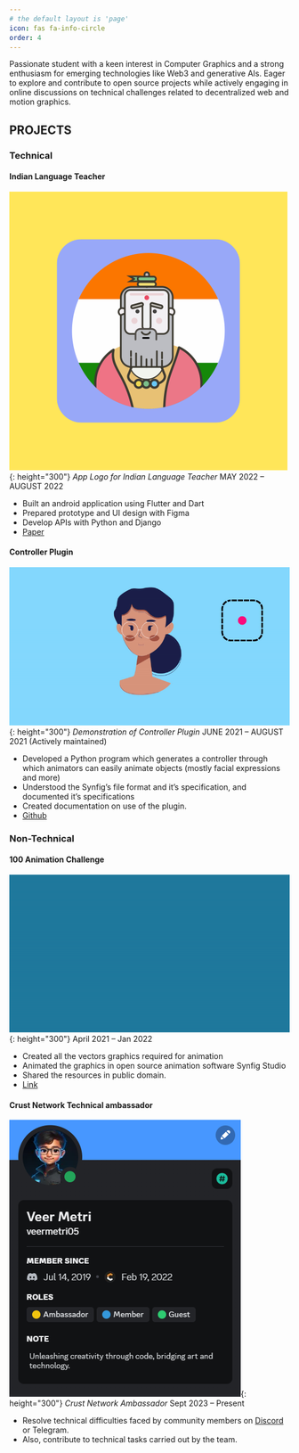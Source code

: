 ```yaml
---
# the default layout is 'page'
icon: fas fa-info-circle
order: 4
---
```


Passionate student with a keen interest in Computer Graphics and a strong enthusiasm for emerging technologies like Web3 and generative AIs. Eager to explore and contribute to open source projects while actively engaging in online discussions on technical challenges related to decentralized web and motion graphics.

## PROJECTS
### Technical
#### Indian Language Teacher
![Indian Language Teacher](/assets/img/app_logo.png){: height="300"}
_App Logo for Indian Language Teacher_
MAY 2022 – AUGUST 2022
- Built an android application using Flutter and Dart
- Prepared prototype and UI design with Figma
- Develop APIs with Python and Django
- [Paper](https://www.ijraset.com/best-journal/indo-guruji-indian-language-teacher)

#### Controller Plugin
![Controller Plugin](/assets/img/controller_plugin.gif){: height="300"}
_Demonstration of Controller Plugin_
JUNE 2021 – AUGUST 2021 (Actively maintained) 
- Developed a Python program which generates a controller through which animators can easily animate objects (mostly facial expressions and more)
- Understood the Synfig’s file format and it’s specification, and documented it’s specifications
- Created documentation on use of the plugin.
- [Github](https://github.com/veermetri05/controller-plugin)
### Non-Technical

#### 100 Animation Challenge
![Animation Challenge](/assets/img/animation_challenge.gif){: height="300"}
April 2021 – Jan 2022
- Created all the vectors graphics required for animation
- Animated the graphics in open source animation software Synfig Studio
- Shared the resources in public domain.
- [Link](https://forums.synfig.org/t/animation-in-synfig-micro-animation-by-me-project-files-included/12092?u=veermetri05)

#### Crust Network Technical ambassador 
![Crust Network Ambassador](/assets/img/crust_network.png){: height="300"}
_Crust Network Ambassador_
Sept  2023 – Present
- Resolve technical difficulties faced by community members on [Discord](https://discord.com/invite/Jbw2PAUSCR) or Telegram.
- Also, contribute to technical tasks carried out by the team.